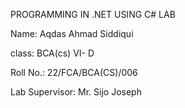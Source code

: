 PROGRAMMING IN .NET USING C# LAB 

Name: Aqdas Ahmad Siddiqui

class: BCA(cs) VI- D

Roll No.: 22/FCA/BCA(CS)/006

Lab Supervisor: Mr. Sijo Joseph
